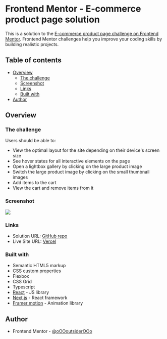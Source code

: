 # Frontend Mentor - E-commerce product page solution

This is a solution to the [E-commerce product page challenge on Frontend Mentor](https://www.frontendmentor.io/challenges/ecommerce-product-page-UPsZ9MJp6). Frontend Mentor challenges help you improve your coding skills by building realistic projects.

## Table of contents

-   [Overview](#overview)
    -   [The challenge](#the-challenge)
    -   [Screenshot](#screenshot)
    -   [Links](#links)
    -   [Built with](#built-with)
-   [Author](#author)

## Overview

### The challenge

Users should be able to:

-   View the optimal layout for the site depending on their device's screen size
-   See hover states for all interactive elements on the page
-   Open a lightbox gallery by clicking on the large product image
-   Switch the large product image by clicking on the small thumbnail images
-   Add items to the cart
-   View the cart and remove items from it

### Screenshot

![](./screenshot.jpg)

### Links

-   Solution URL: [GitHub repo](https://github.com/oOOoutsiderOOo/frontend-mentor-url-shortening)
-   Live Site URL: [Vercel](https://frontend-mentor-url-shortening-git-main-ooooutsiderooo.vercel.app/)

### Built with

-   Semantic HTML5 markup
-   CSS custom properties
-   Flexbox
-   CSS Grid
-   Typescript
-   [React](https://reactjs.org/) - JS library
-   [Next.js](https://nextjs.org/) - React framework
-   [Framer motion](https://www.framer.com/motion/) - Animation library

## Author

-   Frontend Mentor - [@oOOoutsiderOOo](https://www.frontendmentor.io/profile/oOOoutsiderOOo)
